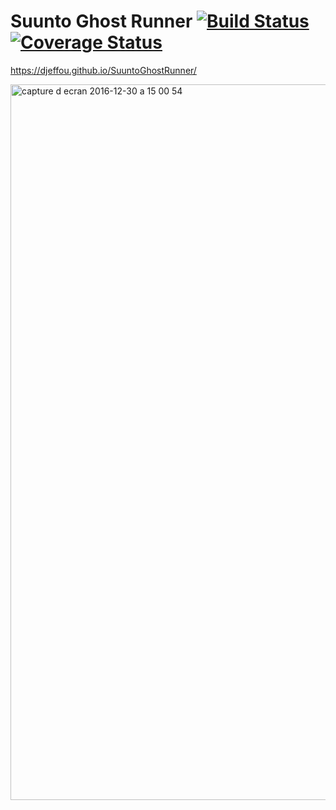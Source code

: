 # Suunto Ghost Runner [![Build Status](https://travis-ci.org/djeffou/SuuntoGhostRunner.svg?branch=master)](https://travis-ci.org/djeffou/SuuntoGhostRunner) [![Coverage Status](https://coveralls.io/repos/github/djeffou/SuuntoGhostRunner/badge.svg?branch=master)](https://coveralls.io/github/djeffou/SuuntoGhostRunner?branch=master)

https://djeffou.github.io/SuuntoGhostRunner/

<img width="1145" alt="capture d ecran 2016-12-30 a 15 00 54" src="https://cloud.githubusercontent.com/assets/768036/21566270/d3b2768c-cea1-11e6-95f8-ef5f8924a341.png">
